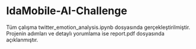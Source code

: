 # IdaMobile-AI-Challenge
Tüm çalışma twitter_emotion_analysis.ipynb dosyasında gerçekleştirilmiştir. Projenin adımları ve detaylı yorumlama ise report.pdf dosyasında açıklanmıştır.
